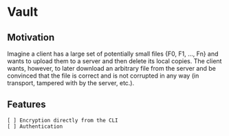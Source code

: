 # Vault

## Motivation
Imagine a client has a large set of potentially small files {F0, F1, …, Fn}
and wants to upload them to a server and then delete its local copies.
The client wants, however, to later download an arbitrary file from the server
and be convinced that the file is correct and is not corrupted in any way
(in transport, tampered with by the server, etc.).

## Features
    [ ] Encryption directly from the CLI
    [ ] Authentication
